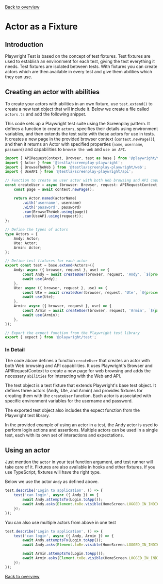 [Back to overview](../guides.md)

# Actor as a Fixture

## Introduction

Playwright Test is based on the concept of test fixtures. Test fixtures are used to establish an environment for each test, giving the test everything it needs. Test fixtures are isolated between tests. With fixtures you can create actors which are then available in every test and give them abilities which they can use.

## Creating an actor with abilities

To create your actors with abilities in an own fixture, use `test.extend()` to create a new test object that will include it. 
Below we create a file called `actors.ts` and add the following snippet. 

This code sets up a Playwright test suite using the Screenplay pattern. It defines a function to create `actors`, specifies their details using environment variables, and then extends the test suite with these actors for use in tests.
It creates a new page in the provided browser context (`context.newPage()`), and then it returns an Actor with specified properties (`name`, `username`, `password`) and capabilities to `browse the web` and `use an API`.

```typescript
import { APIRequestContext, Browser, test as base } from '@playwright/test';
import { Actor } from '@testla/screenplay-playwright';
import { BrowseTheWeb } from '@testla/screenplay-playwright/web';
import { UseAPI } from '@testla/screenplay-playwright/api';

// Function to create an user actor with both Web browsing and API capabilities
const createUser = async (browser: Browser, request: APIRequestContext, actorName: string, username: string, password: string): Promise<Actor> => {
    const page = await context.newPage();

    return Actor.named(actorName)
        .with('username', username)
        .with('password', password)
        .can(BrowseTheWeb.using(page))
        .can(UseAPI.using(request));
};

// Define the types of actors
type Actors = {
    Andy: Actor;
    Ute: Actor;
    Armin: Actor;
};

// Define test fixtures for each actor
export const test = base.extend<Actors>({
    Andy: async ({ browser, request }, use) => {
        const Andy = await createUser(browser, request, 'Andy', `${process.env.ANDY_USER_NAME}`, `${process.env.ANDY_USER_PASSWORD}`);
        await use(Andy);
    },
    Ute: async ({ browser, request }, use) => {
        const Ute = await createUser(browser, request, 'Ute', `${process.env.UTE_USER_NAME}`, `${process.env.UTE_USER_PASSWORD}`);
        await use(Ute);
    },
    Armin: async ({ browser, request }, use) => {
        const Armin = await createUser(browser, request, 'Armin', `${process.env.ARMIN_USER_NAME}`, `${process.env.ARMIN_USER_PASSWORD}`);
        await use(Armin);
    },
});

// Export the expect function from the Playwright test library
export { expect } from '@playwright/test';
```

### In Detail

The code above defines a function `createUser` that creates an actor with both Web browsing and API capabilities. It uses Playwright's Browser and APIRequestContext to create a new page for web browsing and adds the necessary `abilities` for interacting with the Web and API.

The test object is a test fixture that extends Playwright's base test object. It defines three actors (Andy, Ute, and Armin) and provides fixtures for creating them with the `createUser` function. Each actor is associated with specific environment variables for the username and password.

The exported test object also includes the expect function from the Playwright test library.

In the provided example of using an actor in a test, the Andy actor is used to perform login actions and assertions. Multiple actors can be used in a single test, each with its own set of interactions and expectations.

## Using an actor

Just mention the `actor` in your test function argument, and test runner will take care of it. Fixtures are also available in hooks and other fixtures. If you use TypeScript, fixtures will have the right type.

Below we use the actor `Andy` as defined above.

```typescript
test.describe('Login to application', () => {
    test('can login', async ({ Andy }) => {
        await Andy.attemptsTo(Login.toApp());
        await Andy.asks(Element.toBe.visible(HomeScreen.LOGGED_IN_INDICATOR));
    });
});
```

You can also use multiple actors from above in one test

```typescript
test.describe('Login to application', () => {
    test('can login', async ({ Andy, Armin }) => {
        await Andy.attemptsTo(Login.toApp());
        await Andy.asks(Element.toBe.visible(HomeScreen.LOGGED_IN_INDICATOR));

        await Armin.attemptsTo(Login.toApp());
        await Armin.asks(Element.toBe.visible(HomeScreen.LOGGED_IN_INDICATOR));
    });
});
```

[Back to overview](../guides.md)